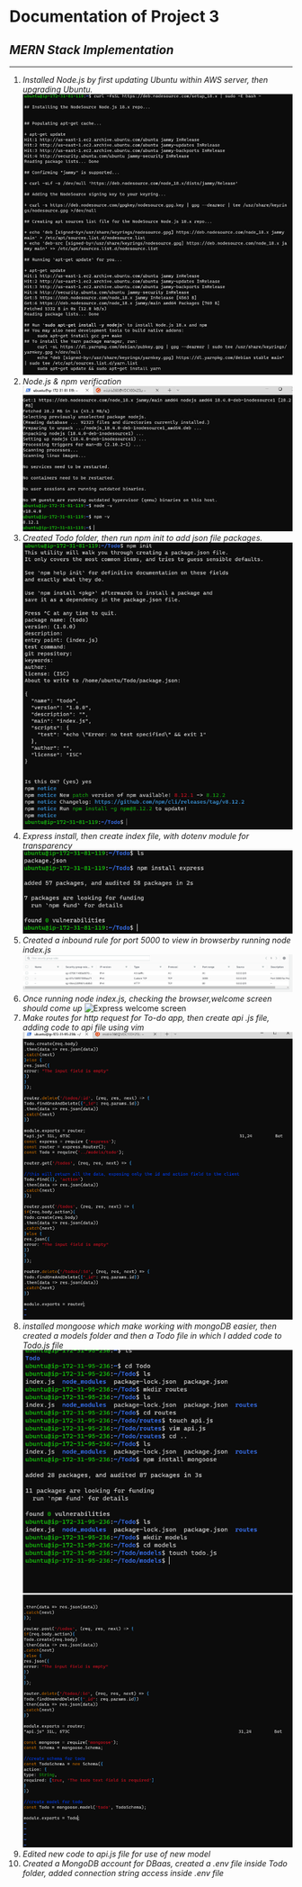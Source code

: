 # Documentation of Project 3

## *MERN Stack Implementation*
-------------------------------


1. *Installed Node.js by first updating Ubuntu within AWS server, then upgrading Ubuntu.*
![Nodejs location](./images/1.%20Nodejs%20location.png)
2. *Node.js & npm verification*
![Node.js & npm verification](./images/2.%20node%20npm%20verification.png)
3. *Created Todo folder, then run npm init to add json file packages.*
![npm init](./images/3.%20npm%20init.png)
4. *Express install, then create index file, with dotenv module for transparency*
![Express install](./images/4.%20express%20install.png)
5. *Created a inbound rule for port 5000 to view in browserby running node index.js*
![Port 5000 inbound rule for server running](./images/5.%20port%205000.png)
6. *Once running node index.js, checking the browser,welcome screen should come up*
![Express welcome screen](./images/6.%20welcome.png)
7. *Make routes for http request for To-do app, then create api .js file, adding code to api file using vim*
![vim api](./images/7.%20vim%20api.png)
8. *installed mongoose which make working with mongoDB easier, then created a models folder and then a Todo file in which I added code to Todo.js file*
![Mongoose](./images/8.%20install%20mongoose.png)
![Todo code](./images/9.%20vim%20todo.png)
9. *Edited new code to api.js file for use of new model*
10. *Created a MongoDB account for DBaas, created a .env file inside Todo folder, added connection string access inside .env file*
